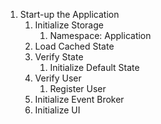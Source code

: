 1. Start-up the Application
    1. Initialize Storage
       1. Namespace: Application
    2. Load Cached State
    3. Verify State
       1. Initialize Default State
    4. Verify User
       1. Register User
    5. Initialize Event Broker
    6. Initialize UI
   
